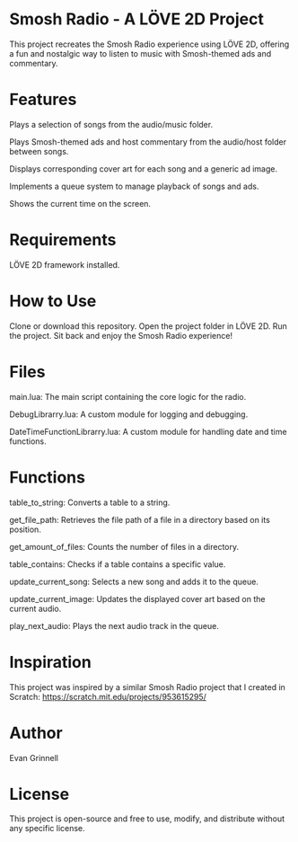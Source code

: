 # Smosh Radio - A LÖVE 2D Project
This project recreates the Smosh Radio experience using LÖVE 2D, offering a fun and nostalgic way to listen to music with Smosh-themed ads and commentary.

# Features
Plays a selection of songs from the audio/music folder.

Plays Smosh-themed ads and host commentary from the audio/host folder between songs.

Displays corresponding cover art for each song and a generic ad image.

Implements a queue system to manage playback of songs and ads.

Shows the current time on the screen.

# Requirements
LÖVE 2D framework installed.

# How to Use
Clone or download this repository.
Open the project folder in LÖVE 2D.
Run the project.
Sit back and enjoy the Smosh Radio experience!
# Files
main.lua: The main script containing the core logic for the radio.

DebugLibrarry.lua: A custom module for logging and debugging.

DateTimeFunctionLibrarry.lua: A custom module for handling date and time functions.

# Functions
table_to_string: Converts a table to a string.

get_file_path: Retrieves the file path of a file in a directory based on its position.

get_amount_of_files: Counts the number of files in a directory.

table_contains: Checks if a table contains a specific value.

update_current_song: Selects a new song and adds it to the queue.

update_current_image: Updates the displayed cover art based on the current audio.

play_next_audio: Plays the next audio track in the queue.

# Inspiration
This project was inspired by a similar Smosh Radio project that I created in Scratch: https://scratch.mit.edu/projects/953615295/

# Author
Evan Grinnell

# License
This project is open-source and free to use, modify, and distribute without any specific license.

